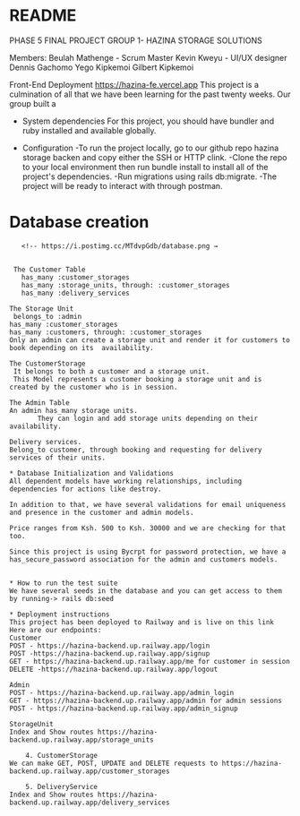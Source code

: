 # README
PHASE 5 FINAL PROJECT 
GROUP 1- HAZINA STORAGE SOLUTIONS

Members:
Beulah Mathenge - Scrum Master
Kevin Kweyu - UI/UX designer 
Dennis Gachomo
Yego Kipkemoi
Gilbert Kipkemoi

Front-End Deployment https://hazina-fe.vercel.app
This project is a culmination of all that we have been learning for the past twenty weeks. Our group built a 

* System dependencies
    For this project, you should have bundler and ruby installed and available globally. 

* Configuration
 -To run the project locally, go to our github repo hazina storage backen  and copy either the   SSH or HTTP clink. 
 -Clone the repo to your local environment then run bundle install to install all of the project's dependencies. 
 -Run migrations using rails db:migrate. 
 -The project will be ready to interact with through postman. 

# Database creation

 ``` For this project, we had five database models with several relationships as follows
    <!-- https://i.postimg.cc/MTdvpGdb/database.png →


  The Customer Table
    has_many :customer_storages
    has_many :storage_units, through: :customer_storages
    has_many :delivery_services

 The Storage Unit
  belongs_to :admin
 has_many :customer_storages
has_many :customers, through: :customer_storages  
Only an admin can create a storage unit and render it for customers to book depending on its  availability. 

 The CustomerStorage
  It belongs to both a customer and a storage unit. 
  This Model represents a customer booking a storage unit and is created by the customer who is in session.  

The Admin Table 
An admin has_many storage units.
		They can login and add storage units depending on their availability. 

Delivery services.
Belong_to customer, through booking and requesting for delivery services of their units. 

* Database Initialization and Validations
 All dependent models have working relationships, including dependencies for actions like destroy. 

In addition to that, we have several validations for email uniqueness and presence in the customer and admin models. 

Price ranges from Ksh. 500 to Ksh. 30000 and we are checking for that too. 

Since this project is using Bycrpt for password protection, we have a has_secure_password association for the admin and customers models. 


* How to run the test suite
 We have several seeds in the database and you can get access to them by running-> rails db:seed

* Deployment instructions
This project has been deployed to Railway and is live on this link
Here are our endpoints:
Customer
POST - https://hazina-backend.up.railway.app/login
POST -https://hazina-backend.up.railway.app/signup
GET - https://hazina-backend.up.railway.app/me for customer in session
DELETE -https://hazina-backend.up.railway.app/logout 

Admin
POST - https://hazina-backend.up.railway.app/admin_login
GET - https://hazina-backend.up.railway.app/admin for admin sessions
POST - https://hazina-backend.up.railway.app/admin_signup 

StorageUnit
Index and Show routes https://hazina-backend.up.railway.app/storage_units

     4. CustomerStorage
We can make GET, POST, UPDATE and DELETE requests to https://hazina-backend.up.railway.app/customer_storages

     5. DeliveryService
Index and Show routes https://hazina-backend.up.railway.app/delivery_services
